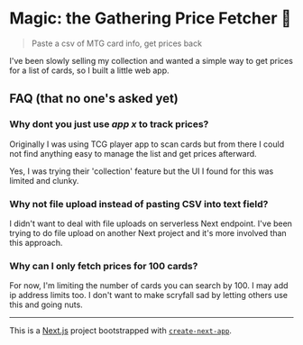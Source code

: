 # Magic: the Gathering Price Fetcher 🦉

> Paste a csv of MTG card info, get prices back

I've been slowly selling my collection and wanted a simple way to get prices for a list of cards, so I built a little web app.

## FAQ (that no one's asked yet)

### Why dont you just use _app x_ to track prices?

Originally I was using TCG player app to scan cards but from there I could not find anything easy to manage the list and get prices afterward.

Yes, I was trying their 'collection' feature but the UI I found for this was limited and clunky.

### Why not file upload instead of pasting CSV into text field?

I didn't want to deal with file uploads on serverless Next endpoint. I've been trying to do file upload on another Next project and it's more involved than this approach.

### Why can I only fetch prices for 100 cards?

For now, I'm limiting the number of cards you can search by 100. I may add ip address limits too. I don't want to make scryfall sad by letting others use this and going nuts.

---

This is a [Next.js](https://nextjs.org/) project bootstrapped with [`create-next-app`](https://github.com/vercel/next.js/tree/canary/packages/create-next-app).
